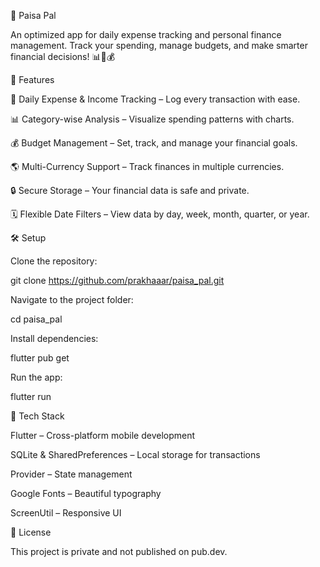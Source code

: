 💸 Paisa Pal

An optimized app for daily expense tracking and personal finance management. Track your spending, manage budgets, and make smarter financial decisions! 📊📱💰

🚀 Features

📝 Daily Expense & Income Tracking – Log every transaction with ease.

📊 Category-wise Analysis – Visualize spending patterns with charts.

💰 Budget Management – Set, track, and manage your financial goals.

🌎 Multi-Currency Support – Track finances in multiple currencies.

🔒 Secure Storage – Your financial data is safe and private.

🗓 Flexible Date Filters – View data by day, week, month, quarter, or year.

🛠️ Setup

Clone the repository:

git clone https://github.com/prakhaaar/paisa_pal.git


Navigate to the project folder:

cd paisa_pal


Install dependencies:

flutter pub get


Run the app:

flutter run







🌟 Tech Stack

Flutter – Cross-platform mobile development

SQLite & SharedPreferences – Local storage for transactions

Provider – State management

Google Fonts – Beautiful typography

ScreenUtil – Responsive UI

📄 License

This project is private and not published on pub.dev.
